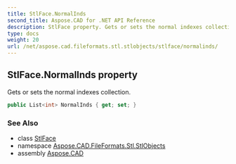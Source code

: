 ```yaml
---
title: StlFace.NormalInds
second_title: Aspose.CAD for .NET API Reference
description: StlFace property. Gets or sets the normal indexes collection
type: docs
weight: 20
url: /net/aspose.cad.fileformats.stl.stlobjects/stlface/normalinds/
---
```

## StlFace.NormalInds property

Gets or sets the normal indexes collection.

```csharp
public List<int> NormalInds { get; set; }
```

### See Also

* class [StlFace](../)
* namespace [Aspose.CAD.FileFormats.Stl.StlObjects](../../../aspose.cad.fileformats.stl.stlobjects/)
* assembly [Aspose.CAD](../../../)


